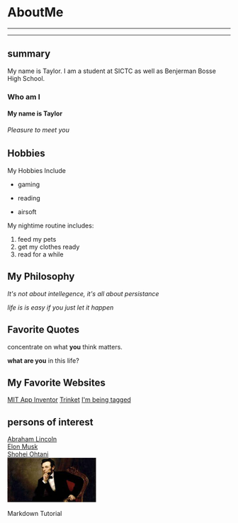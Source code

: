 # AboutMe
---
---
## summary
[New Home]: https://lucid.app/documents#/dashboard?folder_id=home
My name is Taylor. I am a student at SICTC as well as Benjerman Bosse High School.
### Who am I
#### My name is Taylor
###### Pleasure to meet you
[1]: https://www.whitehouse.gov/about-the-white-house/presidents/abraham-lincoln/
[2]: https://en.wikipedia.org/wiki/Elon_Musk
[3]: https://www.mlb.com/player/shohei-ohtani-660271
Hobbies
-

My Hobbies Include

- gaming
+ reading
* airsoft

My nightime routine includes:

1. feed my pets
2. get my clothes ready
3. read for a while

## My Philosophy

<i>It's not about intellegence, it's all about persistance</i>

<i>life is is easy if you just let it happen</i>

## Favorite Quotes

concentrate on what <b>you</b> think matters.

<b>what are you</b> in this life?

## My Favorite Websites
[MIT App Inventor](http://ai2.appinventor.mit.edu/)
[Trinket](https://trinket.io/ "worst site ever")
[I'm being tagged][New Home]

## persons of interest

[Abraham Lincoln][1]<br>
[Elon Musk][2]<br>
[Shohei Ohtani][3]<br>
<img src="https://github.com/Taylor-Blythe/AboutMe/blob/main/img/download.jpg" height="100px" width="200px">

Markdown Tutorial
